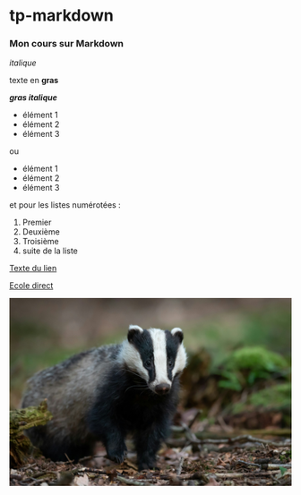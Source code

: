 # tp-markdown
### Mon cours sur Markdown

*italique*

texte en **gras**


***gras italique***

- élément 1
- élément 2
- élément 3

ou
* élément 1
* élément 2
* élément 3

et pour les listes numérotées :

1. Premier
2. Deuxième
3. Troisième
4. suite de la liste
   
[Texte du lien](http://url-du-lien.com)

[Ecole direct](https://ecoledirect.fr)

![Théo](blaireau.jpg)